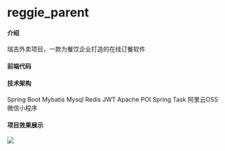 # reggie_parent

#### 介绍
瑞吉外卖项目，一款为餐饮企业打造的在线订餐软件

#### 前端代码

#### 技术架构

Spring Boot
Mybatis
Mysql
Redis
JWT
Apache POI
Spring Task
阿里云OSS
微信小程序

#### **项目效果展示**

![](https://cdn.jsdelivr.net/gh/Q-1515/tc/img202207171739821.png)